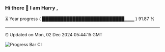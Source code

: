 ### Hi there 👋 I am Harry , 

⏳ Year progress { ███████████████████████████▁▁▁ } 91.87 %

---

⏰ Updated on Mon, 02 Dec 2024 05:44:15 GMT

![Progress Bar CI](https://github.com/duykhang68/duykhang68/workflows/Progress%20Bar%20CI/badge.svg)
